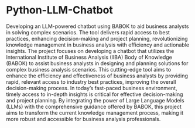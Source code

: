 # Python-LLM-Chatbot
Developing an LLM-powered chatbot using BABOK to aid business analysts in solving complex scenarios. The tool delivers rapid access to best practices, enhancing decision-making and project planning, revolutionizing knowledge management in business analysis with efficiency and actionable insights.
The project focuses on developing a chatbot that utilizes the International Institute of Business Analysis (IIBA) Body of Knowledge (BABOK) to assist business analysts in designing and planning solutions for complex business analysis scenarios. This cutting-edge tool aims to enhance the efficiency and effectiveness of business analysts by providing rapid, relevant access to industry best practices, improving the overall decision-making process. In today’s fast-paced business environment, timely access to in-depth insights is critical for effective decision-making and project planning. By integrating the power of Large Language Models (LLMs) with the comprehensive guidance offered by BABOK, this project aims to transform the current knowledge management process, making it more robust and accessible for business analysis professionals.
